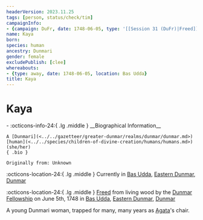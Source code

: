 ```yaml
---
headerVersion: 2023.11.25
tags: [person, status/check/tim]
campaignInfo:
- {campaign: DuFr, date: 1748-06-05, type: '[[Session 31 (DuFr)|Freed]] from living wood', format: '<met:x> <person:q> on <target> <current:3Frq>'}
name: Kaya
born:
species: human
ancestry: Dunmari
gender: female
excludePublish: [clee]
whereabouts:
- {type: away, date: 1748-06-05, location: Bas Udda}
title: Kaya
---
```

# Kaya
<div class="grid cards ext-narrow-margin ext-one-column" markdown>
- :octicons-info-24:{ .lg .middle } __Biographical Information__

    A [Dunmari](<../../gazetteer/greater-dunmar/realms/dunmar/dunmar.md>) [human](<../../species/children-of-divine-creation/humans/humans.md>) (she/her)  
    { .bio }

    Originally from: Unknown
</div>

:octicons-location-24:{ .lg .middle } Currently in [Bas Udda](<../../gazetteer/greater-dunmar/realms/dunmar/eastern-dunmar/bas-udda.md>), [Eastern Dunmar](<../../gazetteer/greater-dunmar/realms/dunmar/eastern-dunmar/eastern-dunmar.md>), [Dunmar](<../../gazetteer/greater-dunmar/realms/dunmar/dunmar.md>)



:octicons-location-24:{ .lg .middle } [Freed](<../../campaigns/dunmari-frontier/session-notes/session-31-dufr.md>) from living wood by the [Dunmar Fellowship](<../pcs/dunmar-fellowship/dunmar-fellowship.md>) on June 5th, 1748 in [Bas Udda](<../../gazetteer/greater-dunmar/realms/dunmar/eastern-dunmar/bas-udda.md>), [Eastern Dunmar](<../../gazetteer/greater-dunmar/realms/dunmar/eastern-dunmar/eastern-dunmar.md>), [Dunmar](<../../gazetteer/greater-dunmar/realms/dunmar/dunmar.md>)  



A young Dunmari woman, trapped for many, many years as [Agata](<../fey/agata.md>)'s chair. 

